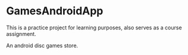 ﻿# GamesAndroidApp

This is a practice project for learning purposes, also serves as a course assignment.

An android disc games store.
